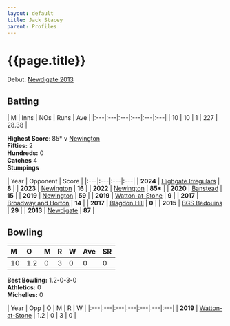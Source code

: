 ```yaml
---
layout: default
title: Jack Stacey
parent: Profiles
---
```


# {{page.title}}

Debut: [Newdigate 2013](../2013/newdigate)

## Batting

| M | Inns | NOs | Runs | Ave |
|:---|:---|:---|:---|:---|:---|
| 10 | 10 | 1 | 227 | 28.38 |

**Highest Score**: 85&#42; v [Newington](../2022/newington) <br />
**Fifties:** 2<br />
**Hundreds:** 0<br />
**Catches** 4<br />
**Stumpings** 

| Year | Opponent | Score |
|:---|:---|:---|:---|
| **2024** | [Highgate Irregulars](../2024/highate-irregulars) | **8** |
| **2023** | [Newington](../2023/newington) | **16** |
| **2022** | [Newington](../2022/newington) | **85&#42;** |
| **2020** | [Banstead](../2020/banstead) | **15** |
| **2019** | [Newington](../2019/newington) | **59** |
| **2019** | [Watton-at-Stone](../2019/watton-at-stone) | **9** |
| **2017** | [Broadway and Horton](../2017/broadway-and-horton) | **14** |
| **2017** | [Blagdon Hill](../2017/blagdon-hill) | **0** |
| **2015** | [BGS Bedouins](../2015/bgs-bedouins) | **29** |
| **2013** | [Newdigate](../2013/newdigate) | **87** |


## Bowling

| M | O | M | R | W | Ave | SR |
|:---|:---|:---|:---|:---|:---|:---|
| 10 | 1.2 | 0 | 3 | 0 | 0 | 0 |

**Best Bowling:** 1.2-0-3-0<br />
**Athletics:** 0<br />
**Michelles:** 0

| Year | Opp | O | M | R | W |
|:---|:---|:---|:---|:---|:---|:---|
| **2019** | [Watton-at-Stone](../2019/watton-at-stone) | 1.2 | 0 | 3 | 0 |